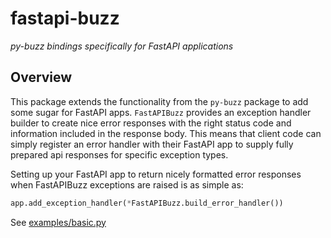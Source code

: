 # fastapi-buzz

_py-buzz bindings specifically for FastAPI applications_


## Overview

This package extends the functionality from the `py-buzz` package to add some sugar for FastAPI apps.  `FastAPIBuzz`
provides an exception handler builder to create nice error responses with the right status code and information included
in the response body. This means that client code can simply register an error handler with their FastAPI app to supply
fully prepared api responses for specific exception types.

Setting up your FastAPI app to return nicely formatted error responses when FastAPIBuzz exceptions are raised is as
simple as:

```python
app.add_exception_handler(*FastAPIBuzz.build_error_handler())
```

See [examples/basic.py](https://github.com/dusktreader/fastapi-buzz/tree/main/examples/basic.py)

